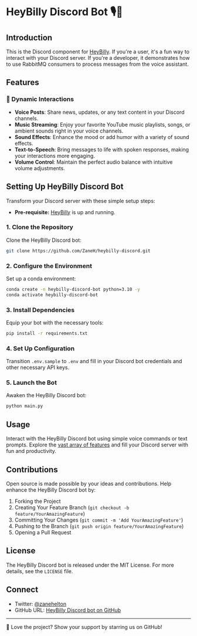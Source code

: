 # HeyBilly Discord Bot 🎙️🤖

## Introduction
This is the Discord component for [HeyBilly](https://github.com/ZaneH/HeyBilly). If you're a user, it's a fun way to interact with your Discord server. If you're a developer, it demonstrates how to use RabbitMQ consumers to process messages from the voice assistant.

## Features

### 📣 Dynamic Interactions
- **Voice Posts**: Share news, updates, or any text content in your Discord channels.
- **Music Streaming**: Enjoy your favorite YouTube music playlists, songs, or ambient sounds right in your voice channels.
- **Sound Effects**: Enhance the mood or add humor with a variety of sound effects.
- **Text-to-Speech**: Bring messages to life with spoken responses, making your interactions more engaging.
- **Volume Control**: Maintain the perfect audio balance with intuitive volume adjustments.

## Setting Up HeyBilly Discord Bot

Transform your Discord server with these simple setup steps:

- **Pre-requisite:** [HeyBilly](https://github.com/ZaneH/HeyBilly) is up and running.

### 1. Clone the Repository
Clone the HeyBilly Discord bot:
```bash
git clone https://github.com/ZaneH/heybilly-discord.git
```

### 2. Configure the Environment
Set up a conda environment:

```bash
conda create -n heybilly-discord-bot python=3.10 -y
conda activate heybilly-discord-bot
```

### 3. Install Dependencies
Equip your bot with the necessary tools:
```bash
pip install -r requirements.txt
```

### 4. Set Up Configuration
Transition `.env.sample` to `.env` and fill in your Discord bot credentials and other necessary API keys.

### 5. Launch the Bot
Awaken the HeyBilly Discord bot:
```bash
python main.py
```

## Usage
Interact with the HeyBilly Discord bot using simple voice commands or text prompts. Explore the [vast array of features](https://github.com/ZaneH/heybilly?tab=readme-ov-file#features) and fill your Discord server with fun and productivity.

## Contributions
Open source is made possible by your ideas and contributions. Help enhance the HeyBilly Discord bot by:

1. Forking the Project
2. Creating Your Feature Branch (`git checkout -b feature/YourAmazingFeature`)
3. Committing Your Changes (`git commit -m 'Add YourAmazingFeature'`)
4. Pushing to the Branch (`git push origin feature/YourAmazingFeature`)
5. Opening a Pull Request

## License
The HeyBilly Discord bot is released under the MIT License. For more details, see the `LICENSE` file.

## Connect
- Twitter: [@zanehelton](https://twitter.com/zanehelton)
- GitHub URL: [HeyBilly Discord bot on GitHub](https://github.com/ZaneH/heybilly-discord)

---

🌟 Love the project? Show your support by starring us on GitHub!